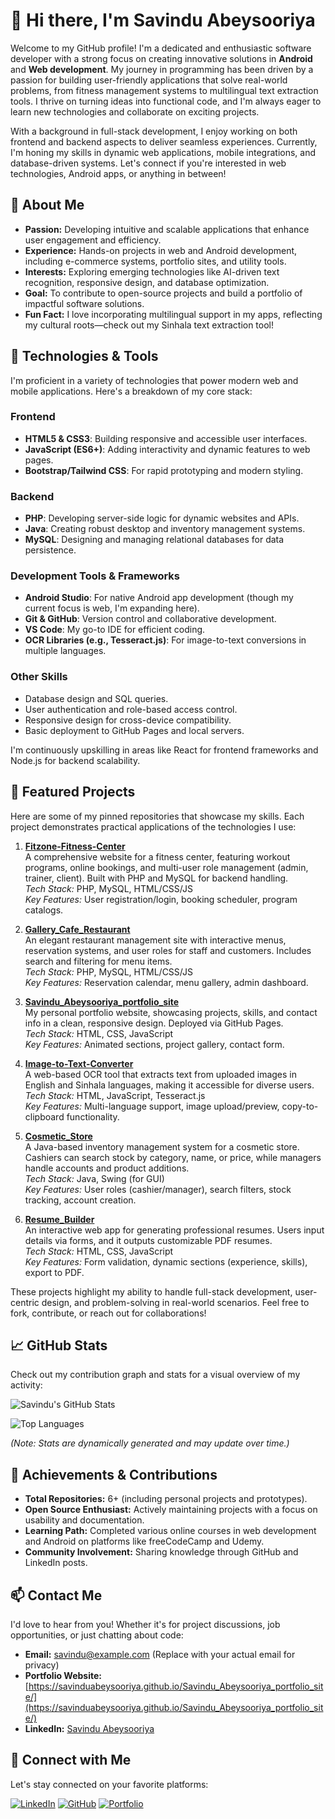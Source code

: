# 👋 Hi there, I'm Savindu Abeysooriya

Welcome to my GitHub profile! I'm a dedicated and enthusiastic software developer with a strong focus on creating innovative solutions in **Android** and **Web development**. My journey in programming has been driven by a passion for building user-friendly applications that solve real-world problems, from fitness management systems to multilingual text extraction tools. I thrive on turning ideas into functional code, and I'm always eager to learn new technologies and collaborate on exciting projects.

With a background in full-stack development, I enjoy working on both frontend and backend aspects to deliver seamless experiences. Currently, I'm honing my skills in dynamic web applications, mobile integrations, and database-driven systems. Let's connect if you're interested in web technologies, Android apps, or anything in between!

## 🚀 About Me
- **Passion:** Developing intuitive and scalable applications that enhance user engagement and efficiency.
- **Experience:** Hands-on projects in web and Android development, including e-commerce systems, portfolio sites, and utility tools.
- **Interests:** Exploring emerging technologies like AI-driven text recognition, responsive design, and database optimization.
- **Goal:** To contribute to open-source projects and build a portfolio of impactful software solutions.
- **Fun Fact:** I love incorporating multilingual support in my apps, reflecting my cultural roots—check out my Sinhala text extraction tool!

## 🔧 Technologies & Tools
I'm proficient in a variety of technologies that power modern web and mobile applications. Here's a breakdown of my core stack:

### Frontend
- **HTML5 & CSS3**: Building responsive and accessible user interfaces.
- **JavaScript (ES6+)**: Adding interactivity and dynamic features to web pages.
- **Bootstrap/Tailwind CSS**: For rapid prototyping and modern styling.

### Backend
- **PHP**: Developing server-side logic for dynamic websites and APIs.
- **Java**: Creating robust desktop and inventory management systems.
- **MySQL**: Designing and managing relational databases for data persistence.

### Development Tools & Frameworks
- **Android Studio**: For native Android app development (though my current focus is web, I'm expanding here).
- **Git & GitHub**: Version control and collaborative development.
- **VS Code**: My go-to IDE for efficient coding.
- **OCR Libraries (e.g., Tesseract.js)**: For image-to-text conversions in multiple languages.

### Other Skills
- Database design and SQL queries.
- User authentication and role-based access control.
- Responsive design for cross-device compatibility.
- Basic deployment to GitHub Pages and local servers.

I'm continuously upskilling in areas like React for frontend frameworks and Node.js for backend scalability.

## 📂 Featured Projects
Here are some of my pinned repositories that showcase my skills. Each project demonstrates practical applications of the technologies I use:

1. **[Fitzone-Fitness-Center](https://github.com/SavinduAbeysooriya/Fitzone-Fitness-Center)**  
   A comprehensive website for a fitness center, featuring workout programs, online bookings, and multi-user role management (admin, trainer, client). Built with PHP and MySQL for backend handling.  
   *Tech Stack:* PHP, MySQL, HTML/CSS/JS  
   *Key Features:* User registration/login, booking scheduler, program catalogs.

2. **[Gallery_Cafe_Restaurant](https://github.com/SavinduAbeysooriya/Gallery_Cafe_Restaurant)**  
   An elegant restaurant management site with interactive menus, reservation systems, and user roles for staff and customers. Includes search and filtering for menu items.  
   *Tech Stack:* PHP, MySQL, HTML/CSS/JS  
   *Key Features:* Reservation calendar, menu gallery, admin dashboard.

3. **[Savindu_Abeysooriya_portfolio_site](https://github.com/SavinduAbeysooriya/Savindu_Abeysooriya_portfolio_site)**  
   My personal portfolio website, showcasing projects, skills, and contact info in a clean, responsive design. Deployed via GitHub Pages.  
   *Tech Stack:* HTML, CSS, JavaScript  
   *Key Features:* Animated sections, project gallery, contact form.

4. **[Image-to-Text-Converter](https://github.com/SavinduAbeysooriya/Image-to-Text-Converter)**  
   A web-based OCR tool that extracts text from uploaded images in English and Sinhala languages, making it accessible for diverse users.  
   *Tech Stack:* HTML, JavaScript, Tesseract.js  
   *Key Features:* Multi-language support, image upload/preview, copy-to-clipboard functionality.

5. **[Cosmetic_Store](https://github.com/SavinduAbeysooriya/Cosmetic_Store)**  
   A Java-based inventory management system for a cosmetic store. Cashiers can search stock by category, name, or price, while managers handle accounts and product additions.  
   *Tech Stack:* Java, Swing (for GUI)  
   *Key Features:* User roles (cashier/manager), search filters, stock tracking, account creation.

6. **[Resume_Builder](https://github.com/SavinduAbeysooriya/Resume_Builder)**  
   An interactive web app for generating professional resumes. Users input details via forms, and it outputs customizable PDF resumes.  
   *Tech Stack:* HTML, CSS, JavaScript  
   *Key Features:* Form validation, dynamic sections (experience, skills), export to PDF.

These projects highlight my ability to handle full-stack development, user-centric design, and problem-solving in real-world scenarios. Feel free to fork, contribute, or reach out for collaborations!

## 📈 GitHub Stats
Check out my contribution graph and stats for a visual overview of my activity:

![Savindu's GitHub Stats](https://github-readme-stats.vercel.app/api?username=SavinduAbeysooriya&show_icons=true&hide_title=true&count_private=true&hide=prs&theme=radical)

![Top Languages](https://github-readme-stats.vercel.app/api/top-langs/?username=SavinduAbeysooriya&layout=compact&theme=radical)

*(Note: Stats are dynamically generated and may update over time.)*

## 🌟 Achievements & Contributions
- **Total Repositories:** 6+ (including personal projects and prototypes).
- **Open Source Enthusiast:** Actively maintaining projects with a focus on usability and documentation.
- **Learning Path:** Completed various online courses in web development and Android on platforms like freeCodeCamp and Udemy.
- **Community Involvement:** Sharing knowledge through GitHub and LinkedIn posts.

## 📫 Contact Me
I'd love to hear from you! Whether it's for project discussions, job opportunities, or just chatting about code:

- **Email:** [savindu@example.com](mailto:savindu@example.com) (Replace with your actual email for privacy)
- **Portfolio Website:** [https://savinduabeysooriya.github.io/Savindu_Abeysooriya_portfolio_site/](https://savinduabeysooriya.github.io/Savindu_Abeysooriya_portfolio_site/)
- **LinkedIn:** [Savindu Abeysooriya](https://www.linkedin.com/in/savindu-abeysooriya-13082129a)

## 🔗 Connect with Me
Let's stay connected on your favorite platforms:

[![LinkedIn](https://img.shields.io/badge/LinkedIn-0077B5?style=flat-square&logo=linkedin&logoColor=white)](https://www.linkedin.com/in/savindu-abeysooriya-13082129a)
[![GitHub](https://img.shields.io/badge/GitHub-181717?style=flat-square&logo=github&logoColor=white)](https://github.com/SavinduAbeysooriya)
[![Portfolio](https://img.shields.io/badge/Portfolio-000000?style=flat-square&logo=firefox&logoColor=white)](https://savinduabeysooriya.github.io/Savindu_Abeysooriya_portfolio_site/)
